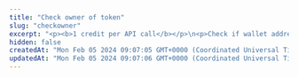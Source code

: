 ```yaml
---
title: "Check owner of token"
slug: "checkowner"
excerpt: "<p><b>1 credit per API call</b></p>\n<p>Check if wallet address owns any specified token (ERC-20, ERC-721 or ERC-1155) on the following blockchains:</p>\n<ul>\n<li>Celo - celo / celo-testnet</li>\n<li>Ethereum - ethereum / ethereum-sepolia</li>\n<li>BNB (Binance) Smart Chain - bsc / bsc-testnet</li>\n<li>Polygon - polygon / polygon-mumbai</li>\n<li>Horizen EON - eon-mainnet</li>\n<li>Chiliz - chiliz-mainnet</li>\n</ul>\n<p>To get started:</p>\n<ul>\n<li>Provide a chain name, wallet address and address of any fungible token, NFT or multitoken collection. Our API will return <code>true</code> if provided wallet address owns them.</li>\n<li>If wallet address does not own the specific token, response body is <code>false</code> and status code is <code>200</code>.</li>\n<li>It is also possible to check if wallet address owns a specific NFT by specifying a <code>tokenId</code>.</li>\n</ul>"
hidden: false
createdAt: "Mon Feb 05 2024 09:07:05 GMT+0000 (Coordinated Universal Time)"
updatedAt: "Mon Feb 05 2024 09:07:06 GMT+0000 (Coordinated Universal Time)"
---
```

